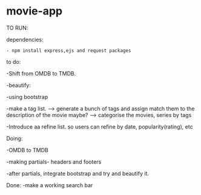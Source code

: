 # movie-app

TO RUN:

  dependencies:
  
    - npm install express,ejs and request packages


to do:

-Shift from OMDB to TMDB. 

-beautify:

  -using bootstrap

-make a tag list.
  --> generate a bunch of tags and assign match them to the description of the movie maybe?
  --> categorise the movies, series by tags

-Introduce aa refine list. so users can refine by date, popularity(rating), etc

Doing:

-OMDB to TMDB 

-making partials- headers and footers

-after partials, integrate bootstrap and try and beautify it.

Done:
-make a working search bar


